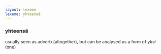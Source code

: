 ```yaml
---
layout: lexeme
lexeme: yhteensä
---
```


###  yhteensä 
usually seen as adverb (altogether), but can be analysed as a form of *yksi* (one)

